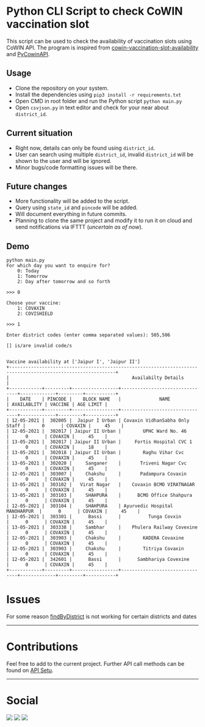 # Python CLI Script to check CoWIN vaccination slot

This script can be used to check the availability of vaccination slots using CoWIN API.
The program is inspired from [cowin-vaccination-slot-availability](https://github.com/bhattbhavesh91/cowin-vaccination-slot-availability) and [PyCowinAPI](https://github.com/Kunal-Kumar-Sahoo/PyCowinAPI).

## Usage

- Clone the repository on your system.
- Install the dependencies using `pip3 install -r requirements.txt`
- Open CMD in root folder and run the Python script `python main.py`
- Open `csvjson.py` in text editor and check for your near about `district_id`.

## Current situation

- Right now, details can only be found using `district_id`.
- User can search using multiple `district_id`, invalid `district_id` will be shown to the user and will be ignored.
- Minor bugs/code formatting issues will be there.

## Future changes

- More functionality will be added to the script.
- Query using `state_id` and `pincode` will be added.
- Will document everything in future commits.
- Planning to clone the same project and modify it to run it on cloud and send notifications via IFTTT (_uncertain as of now_). 

## Demo

```
python main.py
For which day you want to enquire for?
    0: Today
    1: Tomorrow
    2: Day after tomorrow and so forth

>>> 0

Choose your vaccine:
    1: COVAXIN
    2: COVISHIELD

>>> 1

Enter district codes (enter comma separated values): 505,506

[] is/are invalid code/s


Vaccine availability at ['Jaipur I', 'Jaipur II']
+-------------------------------------------------------------------------------------------------------------+
|                                             Availabilty Details                                             |
+------------+---------+-----------------+--------------------------------+-------------+---------+-----------+
|    DATE    | PINCODE |    BLOCK NAME   |              NAME              | AVAILABLITY | VACCINE | AGE LIMIT |
+------------+---------+-----------------+--------------------------------+-------------+---------+-----------+
| 12-05-2021 |  302005 |  Jaipur I Urban | Covaxin VidhanSabha Only Staff |      0      | COVAXIN |     45    |
| 12-05-2021 |  302017 | Jaipur II Urban |        UPHC Ward No. 46        |      0      | COVAXIN |     45    |
| 13-05-2021 |  302017 | Jaipur II Urban |     Fortis Hospital CVC 1      |      0      | COVAXIN |     18    |
| 13-05-2021 |  302018 | Jaipur II Urban |        Raghu Vihar Cvc         |      0      | COVAXIN |     45    |
| 13-05-2021 |  302020 |     Sanganer    |       Triveni Nagar Cvc        |      0      | COVAXIN |     45    |
| 12-05-2021 |  303007 |     Chakshu     |       Padampura Covaxin        |      0      | COVAXIN |     45    |
| 13-05-2021 |  303102 |   Virat Nagar   |    Covaxin BCMO VIRATNAGAR     |      0      | COVAXIN |     45    |
| 13-05-2021 |  303103 |     SHAHPURA    |      BCMO Office Shahpura      |      0      | COVAXIN |     45    |
| 12-05-2021 |  303104 |     SHAHPURA    | Ayurvedic Hospital MANOHARPUR  |      0      | COVAXIN |     45    |
| 12-05-2021 |  303301 |      Bassi      |          Tunga Covxin          |      0      | COVAXIN |     45    |
| 13-05-2021 |  303338 |     Sambhar     |    Phulera Railway Covexine    |      0      | COVAXIN |     45    |
| 12-05-2021 |  303903 |     Chakshu     |        KADERA Covaxine         |      0      | COVAXIN |     45    |
| 12-05-2021 |  303903 |     Chakshu     |        Titriya Covaxin         |      0      | COVAXIN |     45    |
| 12-05-2021 |  342601 |      Bassi      |      Sambhariya Covexine       |      0      | COVAXIN |     45    |
+------------+---------+-----------------+--------------------------------+-------------+---------+-----------+
```

# Issues 

For some reason [findByDistrict](https://apisetu.gov.in/public/marketplace/api/cowin#/Appointment%20Availability%20APIs/findByDistrict) is not working for certain districts and dates

---

# Contributions

Feel free to add to the current project. Further API call methods can be found on [API Setu](https://apisetu.gov.in/public/marketplace/api/cowin).

---

# Social

<a href="https://www.linkedin.com/in/sahil-jhawar/" target="_blank"><img src="https://img.shields.io/badge/LinkedIn-0077B5?style=for-the-badge&logo=linkedin&logoColor=white"></a>
<a href="https://instagram.com/jhawarji" target="_blank"><img src="https://img.shields.io/badge/Instagram-E4405F?style=for-the-badge&logo=instagram&logoColor=white"></a>
<a href="https://github.com/sahiljhwar" target="_blank"><img src="https://img.shields.io/badge/GitHub-100000?style=for-the-badge&logo=github&logoColor=white"></a>

